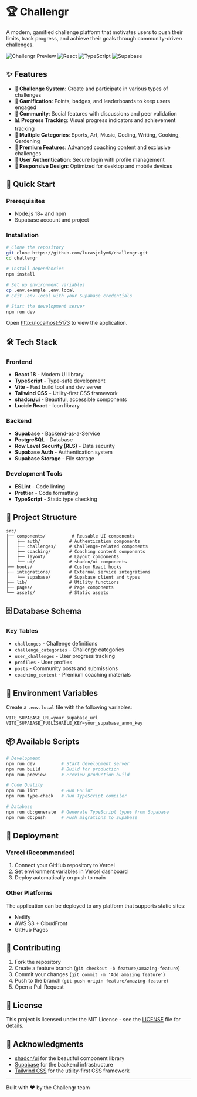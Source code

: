 # 🏆 Challengr

A modern, gamified challenge platform that motivates users to push their limits, track progress, and achieve their goals through community-driven challenges.

![Challengr Preview](https://img.shields.io/badge/Status-Active-brightgreen)
![React](https://img.shields.io/badge/React-18+-61dafb)
![TypeScript](https://img.shields.io/badge/TypeScript-5+-3178c6)
![Supabase](https://img.shields.io/badge/Supabase-Backend-3ecf8e)

## ✨ Features

- **🎯 Challenge System**: Create and participate in various types of challenges
- **🏅 Gamification**: Points, badges, and leaderboards to keep users engaged
- **👥 Community**: Social features with discussions and peer validation
- **📊 Progress Tracking**: Visual progress indicators and achievement tracking
- **🎨 Multiple Categories**: Sports, Art, Music, Coding, Writing, Cooking, Gardening
- **💎 Premium Features**: Advanced coaching content and exclusive challenges
- **🔐 User Authentication**: Secure login with profile management
- **📱 Responsive Design**: Optimized for desktop and mobile devices

## 🚀 Quick Start

### Prerequisites

- Node.js 18+ and npm
- Supabase account and project

### Installation

```bash
# Clone the repository
git clone https://github.com/lucasjolym6/challengr.git
cd challengr

# Install dependencies
npm install

# Set up environment variables
cp .env.example .env.local
# Edit .env.local with your Supabase credentials

# Start the development server
npm run dev
```

Open [http://localhost:5173](http://localhost:5173) to view the application.

## 🛠️ Tech Stack

### Frontend
- **React 18** - Modern UI library
- **TypeScript** - Type-safe development
- **Vite** - Fast build tool and dev server
- **Tailwind CSS** - Utility-first CSS framework
- **shadcn/ui** - Beautiful, accessible components
- **Lucide React** - Icon library

### Backend
- **Supabase** - Backend-as-a-Service
- **PostgreSQL** - Database
- **Row Level Security (RLS)** - Data security
- **Supabase Auth** - Authentication system
- **Supabase Storage** - File storage

### Development Tools
- **ESLint** - Code linting
- **Prettier** - Code formatting
- **TypeScript** - Static type checking

## 📁 Project Structure

```
src/
├── components/          # Reusable UI components
│   ├── auth/           # Authentication components
│   ├── challenges/     # Challenge-related components
│   ├── coaching/       # Coaching content components
│   ├── layout/         # Layout components
│   └── ui/             # shadcn/ui components
├── hooks/              # Custom React hooks
├── integrations/       # External service integrations
│   └── supabase/       # Supabase client and types
├── lib/                # Utility functions
├── pages/              # Page components
└── assets/             # Static assets
```

## 🗄️ Database Schema

### Key Tables
- `challenges` - Challenge definitions
- `challenge_categories` - Challenge categories
- `user_challenges` - User progress tracking
- `profiles` - User profiles
- `posts` - Community posts and submissions
- `coaching_content` - Premium coaching materials

## 🔧 Environment Variables

Create a `.env.local` file with the following variables:

```env
VITE_SUPABASE_URL=your_supabase_url
VITE_SUPABASE_PUBLISHABLE_KEY=your_supabase_anon_key
```

## 📦 Available Scripts

```bash
# Development
npm run dev          # Start development server
npm run build        # Build for production
npm run preview      # Preview production build

# Code Quality
npm run lint         # Run ESLint
npm run type-check   # Run TypeScript compiler

# Database
npm run db:generate  # Generate TypeScript types from Supabase
npm run db:push      # Push migrations to Supabase
```

## 🚀 Deployment

### Vercel (Recommended)
1. Connect your GitHub repository to Vercel
2. Set environment variables in Vercel dashboard
3. Deploy automatically on push to main

### Other Platforms
The application can be deployed to any platform that supports static sites:
- Netlify
- AWS S3 + CloudFront
- GitHub Pages

## 🤝 Contributing

1. Fork the repository
2. Create a feature branch (`git checkout -b feature/amazing-feature`)
3. Commit your changes (`git commit -m 'Add amazing feature'`)
4. Push to the branch (`git push origin feature/amazing-feature`)
5. Open a Pull Request

## 📄 License

This project is licensed under the MIT License - see the [LICENSE](LICENSE) file for details.

## 🙏 Acknowledgments

- [shadcn/ui](https://ui.shadcn.com/) for the beautiful component library
- [Supabase](https://supabase.com/) for the backend infrastructure
- [Tailwind CSS](https://tailwindcss.com/) for the utility-first CSS framework

---

Built with ❤️ by the Challengr team
